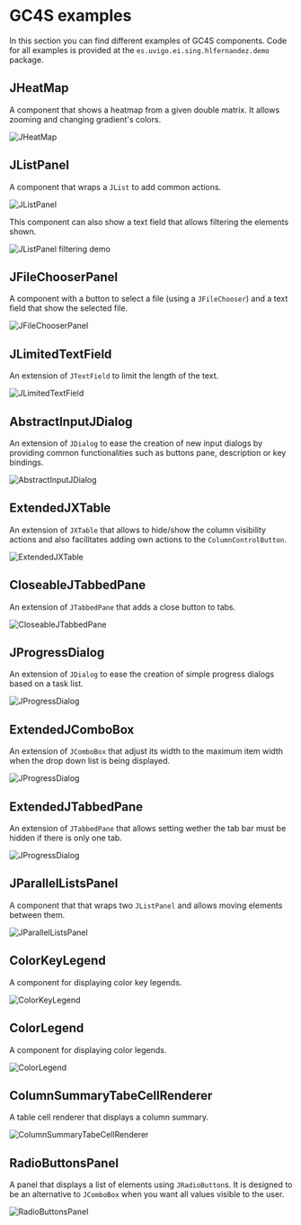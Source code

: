 GC4S examples
=============

In this section you can find different examples of GC4S components. Code for all examples is provided at the `es.uvigo.ei.sing.hlfernandez.demo` package.

JHeatMap
--------
A component that shows a heatmap from a given double matrix. It allows zooming and changing gradient's colors.

![JHeatMap](screenshots/JHeatMap.gif)

JListPanel
----------
A component that wraps a `JList` to add common actions.

![JListPanel](screenshots/JListPanel.png)

This component can also show a text field that allows filtering the elements shown.

![JListPanel filtering demo](screenshots/JListPanel-FilterDemo.gif)

JFileChooserPanel
-----------------
A component with a button to select a file (using a `JFileChooser`) and a text field that show the selected file.

![JFileChooserPanel](screenshots/JFileChooserPanel.png)

JLimitedTextField
-----------------
An extension of `JTextField` to limit the length of the text.

![JLimitedTextField](screenshots/JLimitedTextField.png)

AbstractInputJDialog
--------------------
An extension of `JDialog` to ease the creation of new input dialogs by providing common functionalities such as buttons pane, description or key bindings.

![AbstractInputJDialog](screenshots/AbstractInputJDialog.png)

ExtendedJXTable
---------------
An extension of `JXTable` that allows to hide/show the column visibility actions and also facilitates adding own actions to the `ColumnControlButton`.

![ExtendedJXTable](screenshots/ExtendedJXTable.png)

CloseableJTabbedPane
--------------------
An extension of `JTabbedPane` that adds a close button to tabs.

![CloseableJTabbedPane](screenshots/CloseableJTabbedPane.gif)

JProgressDialog
---------------
An extension of `JDialog` to ease the creation of simple progress dialogs based on a task list.

![JProgressDialog](screenshots/JProgressDialog.gif)

ExtendedJComboBox
-----------------
An extension of `JComboBox` that adjust its width to the maximum item width when the drop down list is being displayed.

![JProgressDialog](screenshots/ExtendedJComboBox.png)

ExtendedJTabbedPane
-----------------------
An extension of `JTabbedPane` that allows setting wether the tab bar must be hidden if there is only one tab.

![JProgressDialog](screenshots/ExtendedJTabbedPaneDemo.gif)

JParallelListsPanel
-------------------
A component that that wraps two `JListPanel` and allows moving elements between them.

![JParallelListsPanel](screenshots/JParallelLists.gif)

ColorKeyLegend
--------------
A component for displaying color key legends.

![ColorKeyLegend](screenshots/ColorKeyLegend.png)

ColorLegend
-----------
A component for displaying color legends.

![ColorLegend](screenshots/ColorLegend.png)

ColumnSummaryTabeCellRenderer
-----------------------------
A table cell renderer that displays a column summary.

![ColumnSummaryTabeCellRenderer](screenshots/ColumnSummaryTabeCellRenderer.png)

RadioButtonsPanel
-----------------
A panel that displays a list of elements using `JRadioButton`s. It is designed to be an alternative to `JComboBox` when you want all values visible to the user.

![RadioButtonsPanel](screenshots/RadioButtonsPanelDemo.png)